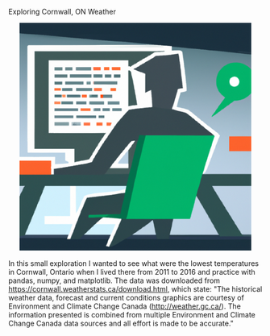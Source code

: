 Exploring Cornwall, ON Weather
<p align='center'>
<img src='image/img.png' width='460'/>
</p>

In this small exploration I wanted to see what were the lowest temperatures in Cornwall, Ontario when I lived there from 2011 to 2016 and practice with pandas, numpy, and matplotlib. The data was downloaded from https://cornwall.weatherstats.ca/download.html, which state: "The historical weather data, forecast and current conditions graphics are courtesy of Environment and Climate Change Canada (http://weather.gc.ca/). The information presented is combined from multiple Environment and Climate Change Canada data sources and all effort is made to be accurate."
